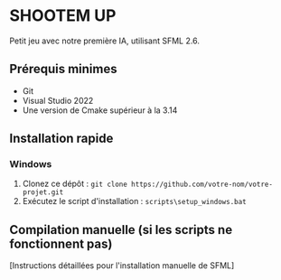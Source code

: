 # SHOOTEM UP

Petit jeu avec notre première IA, utilisant SFML 2.6.

## Prérequis minimes

- Git
- Visual Studio 2022
- Une version de Cmake supérieur à la 3.14

## Installation rapide

### Windows
1. Clonez ce dépôt : `git clone https://github.com/votre-nom/votre-projet.git`
2. Exécutez le script d'installation : `scripts\setup_windows.bat`

## Compilation manuelle (si les scripts ne fonctionnent pas)

[Instructions détaillées pour l'installation manuelle de SFML]